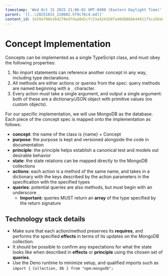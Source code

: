 ```yaml
---
timestamp: 'Wed Oct 15 2025 21:06:02 GMT-0400 (Eastern Daylight Time)'
parent: '[[..\20251015_210602.5f9c76c4.md]]'
content_id: 3a59af90e16d278ed7daa0d2cfc53a4241b8fa48d886b644911f5ca56a0c0a9b
---
```


# Concept Implementation

Concepts can be implemented as a single TypeScript class, and must obey the following properties:

1. No import statements can reference another concept in any way, including type declarations.
2. All methods are either actions or queries from the spec: query methods are named beginning with a `_` character.
3. Every action must take a single argument, and output a single argument: both of these are a dictionary/JSON object with primitive values (no custom objects).

For our specific implementation, we will use MongoDB as the database. Each piece of the concept spec is mapped onto the implementation as follows:

* **concept**: the name of the class is {name} + Concept
* **purpose**: the purpose is kept and versioned alongside the code in documentation
* **principle**: the principle helps establish a canonical test and models out desirable behavior
* **state**: the state relations can be mapped directly to the MongoDB collections
* **actions**: each action is a method of the same name, and takes in a dictionary with the keys described by the action parameters in the specification with the specified types
* **queries**: potential queries are also methods, but must begin with an underscore `_`
  * **Important:** queries MUST return an **array** of the type specified by the return signature

## Technology stack details

* Make sure that each action/method preserves its **requires**, and performs the specified **effects** in terms of its updates on the MongoDB collection.
* It should be possible to confirm any expectations for what the state looks like when described in **effects** or **principle** using the chosen set of **queries**.
* Use the Deno runtime to minimize setup, and qualified imports such as `import { Collection, Db } from "npm:mongodb";`
